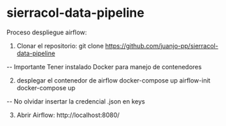# sierracol-data-pipeline

Proceso despliegue airflow:
1. Clonar el repositorio:
	git clone https://github.com/juanjo-pp/sierracol-data-pipeline


-- Importante Tener instalado Docker para manejo de contenedores


2. desplegar el contenedor de airflow
	docker-compose up airflow-init
	docker-compose up

-- No olvidar insertar la credencial .json en keys

3. Abrir Airflow:
	http://localhost:8080/
